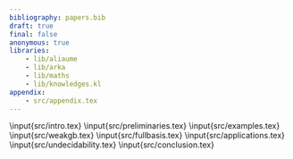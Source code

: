 ```yaml
---
bibliography: papers.bib
draft: true
final: false
anonymous: true 
libraries:
    - lib/aliaume
    - lib/arka
    - lib/maths
    - lib/knowledges.kl
appendix:
    - src/appendix.tex
---
```


\input{src/intro.tex}
\input{src/preliminaries.tex}
\input{src/examples.tex}
\input{src/weakgb.tex}
\input{src/fullbasis.tex}
\input{src/applications.tex}
\input{src/undecidability.tex}
\input{src/conclusion.tex}
